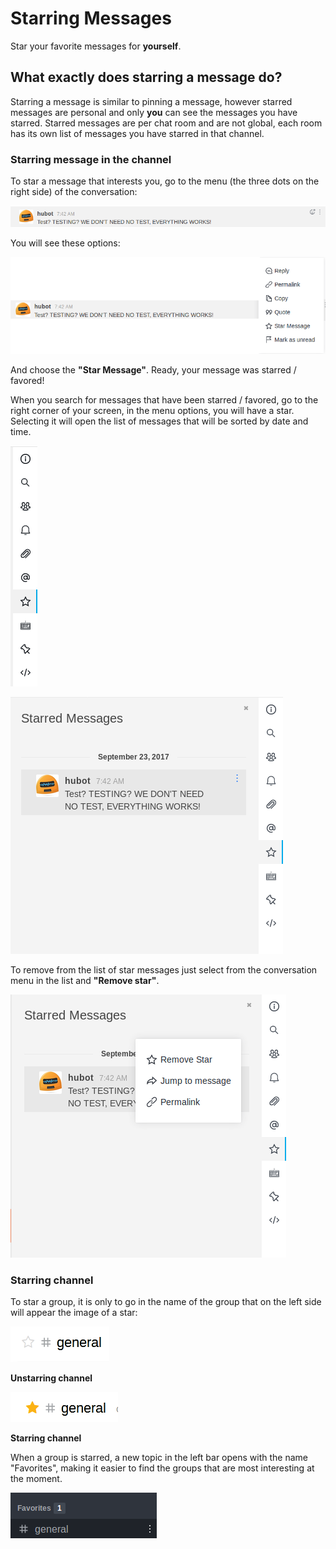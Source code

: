 # Starring Messages

Star your favorite messages for __yourself__.

## What exactly does starring a message do?
Starring a message is similar to pinning a message, however starred messages are personal and only __you__ can see the messages you have starred. Starred messages are per chat room and are not global, each room has its own list of messages you have starred in that channel.

### Starring message in the channel

To star a message that interests you, go to the menu (the three dots on the right side) of the conversation:

![image](message.png)

You will see these options:

![image](message-options.png)

And choose the __"Star Message"__. Ready, your message was starred / favored!

When you search for messages that have been starred / favored, go to the right corner of your screen, in the menu options, you will have a star. Selecting it will open the list of messages that will be sorted by date and time.

![image](starred.png)

![image](list-message-starred.png)

To remove from the list of star messages just select from the conversation menu in the list and __"Remove star"__.

![image](list-message-starred-options.png)

### Starring channel
To star a group, it is only to go in the name of the group that on the left side will appear the image of a star:

![image](unstarred-channel.png)

__Unstarring channel__

![image](starred-channel.png)

__Starring channel__

When a group is starred, a new topic in the left bar opens with the name "Favorites", making it easier to find the groups that are most interesting at the moment.

![image](favorites.png)
